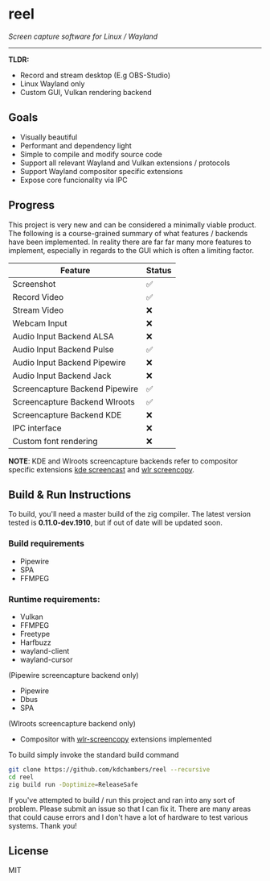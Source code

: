 # reel

*Screen capture software for Linux / Wayland*

___

**TLDR:**

- Record and stream desktop (E.g OBS-Studio)
- Linux Wayland only
- Custom GUI, Vulkan rendering backend 

## Goals

- Visually beautiful
- Performant and dependency light
- Simple to compile and modify source code
- Support all relevant Wayland and Vulkan extensions / protocols
- Support Wayland compositor specific extensions
- Expose core funcionality via IPC

## Progress

This project is very new and can be considered a minimally viable product. The following is a course-grained summary of what features / backends have been implemented. In reality there are far far many more features to implement, especially in regards to the GUI which is often a limiting factor.

| Feature | Status |
| ---- | ----- |
| Screenshot | ✅ |
| Record Video | ✅ |
| Stream Video | ❌ |
| Webcam Input | ❌ |
| Audio Input Backend ALSA | ❌ |
| Audio Input Backend Pulse | ✅ |
| Audio Input Backend Pipewire | ❌ |
| Audio Input Backend Jack | ❌ |
| Screencapture Backend Pipewire | ✅ |
| Screencapture Backend Wlroots | ✅ |
| Screencapture Backend KDE | ❌ |
| IPC interface | ❌ |
| Custom font rendering | ❌ |

**NOTE**: KDE and Wlroots screencapture backends refer to compositor specific extensions [kde screencast](https://wayland.app/protocols/kde-zkde-screencast-unstable-v1) and [wlr screencopy](https://wayland.app/protocols/wlr-screencopy-unstable-v1).

## Build & Run Instructions

To build, you'll need a master build of the zig compiler. The latest version tested is **0.11.0-dev.1910**, but if out of date will be updated soon.

### Build requirements

- Pipewire
- SPA
- FFMPEG

### Runtime requirements:

- Vulkan
- FFMPEG
- Freetype
- Harfbuzz
- wayland-client
- wayland-cursor

(Pipewire screencapture backend only)

- Pipewire
- Dbus 
- SPA

(Wlroots screencapture backend only)

- Compositor with [wlr-screencopy](https://wayland.app/protocols/wlr-screencopy-unstable-v1) extensions implemented

To build simply invoke the standard build command

```sh
git clone https://github.com/kdchambers/reel --recursive
cd reel
zig build run -Doptimize=ReleaseSafe
```

If you've attempted to build / run this project and ran into any sort of problem. Please submit an issue so that I can fix it. There are many areas that could cause errors and I don't have a lot of hardware to test various systems. Thank you!

## License

MIT